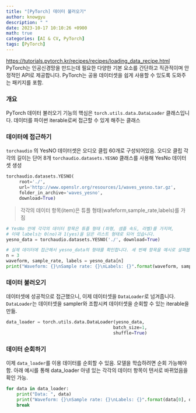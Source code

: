 ```yaml
---
title: "[PyTorch] 데이터 불러오기"
author: knowgyu
description: " "
date: 2023-10-17 10:10:26 +0900
math: true
categories: [AI & CV, PyTorch]
tags: [PyTorch]
---
```


https://tutorials.pytorch.kr/recipes/recipes/loading_data_recipe.html<br>
PyTorch는 인공신경망을 만드는데 필요한 다양한 기본 요소를 간단하고 직관적이며 안정적인 API로 제공합니다. PyTorch는 공용 데이터셋을 쉽게 사용할 수 있도록 도와주는 패키지를 포함.<br>

### 개요
PyTorch 데이터 불러오기 기능의 핵심은 `torch.utils.data.DataLoader` 클래스입니다.
데이터를 파이썬 iterable로써 접근할 수 있게 해주는 클래스

### 데이터에 접근하기
`torchaudio` 의 YesNO 데이터셋은 오디오 클립 60개로 구성되어있음.
오디오 클립 각각의 길이는 단어 8개
`torchaudio.datasets.YESNO` 클래스를 사용해 YesNo 데이터셋 생성
```python
torchaudio.datasets.YESNO(
     root='./',
     url='http://www.openslr.org/resources/1/waves_yesno.tar.gz',
     folder_in_archive='waves_yesno',
     download=True)
```
> 각각의 데이터 항목(item)은 튜플 형태(wafeform,sample_rate,labels)를 가짐

```python
# YesNo 안에 각각의 데이터 항목은 튜플 형태 (파형, 샘플 속도, 라벨)를 가지며,
# 이때 labels는 0(no)과 1(yes)을 담은 리스트 형태로 되어 있습니다.
yesno_data = torchaudio.datasets.YESNO('./', download=True)

# 실제 데이터에 접근해서 yesno_data의 형태를 확인합니다. 세 번째 항목을 예시로 살펴봅니다.
n = 3
waveform, sample_rate, labels = yesno_data[n]
print("Waveform: {}\nSample rate: {}\nLabels: {}".format(waveform, sample_rate, labels))
```

### 데이터 불러오기
데이터셋에 성공적으로 접근했으니, 이제 데이터셋을 `DataLoader`로 넘겨줍니다.
`DataLoader`는 데이터셋을 sampler와 조합시켜 데이터셋을 순회할 수 있는 iterable을 만듦.
```python
data_loader = torch.utils.data.DataLoader(yesno_data,
										 batch_size=1,
										 shuffle=True)
```
### 데이터 순회하기
이제 `data_loader`를 이용 데이터를 순회할 수 있음. 모델을 학습하려면 순회 가능해야 함.
아래 예시를 통해 data_loader 아넹 있는 각각의 데이터 항목이 텐서로 바뀌었음을 확인 가능.
```python
for data in data_loader:
	print("Data: ", data)
	print("Waveform: {}\nSample rate: {}\nLabels: {}".format(data[0], data[1], data[2]))
	break
```

